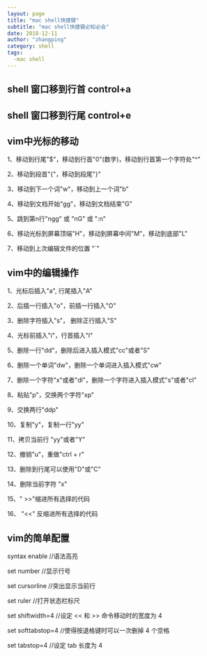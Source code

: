 ```yaml
---
layout: page
title: "mac shell快捷键"
subtitle: "mac shell快捷键必知必会"
date: 2018-12-11
author: "zhangping"
category: shell
tags:
  -mac shell
---
```


## shell 窗口移到行首 control+a 

## shell 窗口移到行尾 control+e 



## vim中光标的移动

1、移动到行尾"$"，移动到行首"0"(数字)，移动到行首第一个字符处"^"

2、移动到段首"{"，移动到段尾"}"

3、移动到下一个词"w"，移动到上一个词"b"

4、移动到文档开始"gg"，移动到文档结束"G"

5、跳到第n行"ngg" 或 "nG" 或 ":n"

6、移动光标到屏幕顶端"H"，移动到屏幕中间"M"，移动到底部"L"

7、移动到上次编辑文件的位置 "`"

## vim中的编辑操作

1、光标后插入"a", 行尾插入"A"

2、后插一行插入"o"，前插一行插入"O"

3、删除字符插入"s"， 删除正行插入"S"

4、光标前插入"i"，行首插入"I"

5、删除一行"dd"，删除后进入插入模式"cc"或者"S"

6、删除一个单词"dw"，删除一个单词进入插入模式"cw"

7、删除一个字符"x"或者"dl"，删除一个字符进入插入模式"s"或者"cl"

8、粘贴"p"，交换两个字符"xp"

9、交换两行"ddp"

10、复制"y"，复制一行"yy"

11、拷贝当前行 "yy"或者"Y"

12、撤销"u"，重做"ctrl + r"

13、删除到行尾可以使用"D"或"C"

14、删除当前字符 "x"

15、" >>"缩进所有选择的代码

16、 "<<" 反缩进所有选择的代码

## vim的简单配置

syntax enable           //语法高亮     

set number              //显示行号

set cursorline          //突出显示当前行

set ruler               //打开状态栏标尺

set shiftwidth=4        //设定 << 和 >> 命令移动时的宽度为 4

set softtabstop=4       //使得按退格键时可以一次删掉 4 个空格

set tabstop=4           //设定 tab 长度为 4



